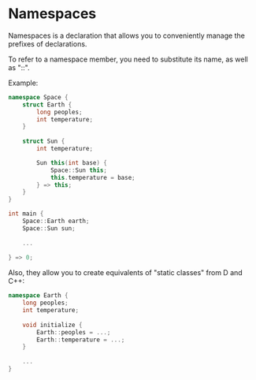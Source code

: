 # Namespaces

Namespaces is a declaration that allows you to conveniently manage the prefixes of declarations.

To refer to a namespace member, you need to substitute its name, as well as "::".

Example:

```cpp
namespace Space {
    struct Earth {
        long peoples;
        int temperature;
    }
    
    struct Sun {
        int temperature;

        Sun this(int base) {
            Space::Sun this;
            this.temperature = base;
        } => this;
    }
}

int main {
    Space::Earth earth;
    Space::Sun sun;
    
    ...
    
} => 0;
```

Also, they allow you to create equivalents of "static classes" from D and C++:

```cpp
namespace Earth {
    long peoples;
    int temperature;
    
    void initialize {
        Earth::peoples = ...;
        Earth::temperature = ...;
    }
    
    ...
}
```
